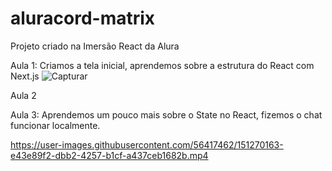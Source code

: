 # aluracord-matrix

Projeto criado na Imersão React da Alura

Aula 1: Criamos a tela inicial, aprendemos sobre a estrutura do React com Next.js
![Capturar](https://user-images.githubusercontent.com/56417462/150843929-1ee4de2f-3f21-4c48-b926-3459d34c9f08.PNG)

Aula 2

Aula 3: Aprendemos um pouco mais sobre o State no React, fizemos o chat funcionar localmente.

https://user-images.githubusercontent.com/56417462/151270163-e43e89f2-dbb2-4257-b1cf-a437ceb1682b.mp4



